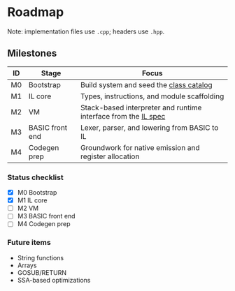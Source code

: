 # Roadmap

Note: implementation files use `.cpp`; headers use `.hpp`.

## Milestones

| ID  | Stage           | Focus                                                                        |
| --- | --------------- | ---------------------------------------------------------------------------- |
| M0  | Bootstrap       | Build system and seed the [class catalog](class-catalog.md)                  |
| M1  | IL core         | Types, instructions, and module scaffolding                                  |
| M2  | VM              | Stack-based interpreter and runtime interface from the [IL spec](references/il.md) |
| M3  | BASIC front end | Lexer, parser, and lowering from BASIC to IL                                 |
| M4  | Codegen prep    | Groundwork for native emission and register allocation                       |

### Status checklist

- [x] M0 Bootstrap
- [x] M1 IL core
- [ ] M2 VM
- [ ] M3 BASIC front end
- [ ] M4 Codegen prep

### Future items

- String functions
- Arrays
- GOSUB/RETURN
- SSA-based optimizations
